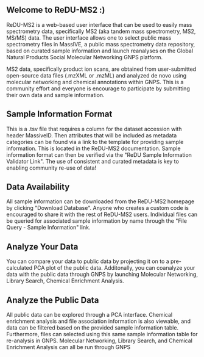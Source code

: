 ## Welcome to ReDU-MS2 :)
ReDU-MS2 is a web-based user interface that can be used to easily mass spectrometry data, specifically MS2 (aka tandem mass spectrometry, MS2, MS/MS) data. The user interface allows one to select public mass spectrometry files in MassIVE, a public mass spectrometry data repository, based on curated sample information and launch reanalyses on the Global Natural Products Social Molecular Networking GNPS platform.

MS2 data, specifically product ion scans, are obtained from user-submitted open-source data files (.mzXML or .mzML) and analyzed de novo using molecular networking and chemical annotations within GNPS. This is a community effort and everyone is encourage to participate by submitting their own data and sample information.


## Sample Information Format
This is a .tsv file that requires a column for the dataset accession with header MassiveID. Then attributes that will be included as metadata categories can be found via a link to the template for providing sample information. This is located in the ReDU-MS2 documentation. Sample information format can then be verified via the "ReDU Sample Information Validator Link". The use of consistent and curated metadata is key to enabling community re-use of data!


## Data Availability 
All sample information can be downloaded from the ReDU-MS2 homepage by clicking "Download Database". Anyone who creates a custom code is encouraged to share it with the rest of ReDU-MS2 users. Individual files can be queried for associated sample information by name through the "File Query - Sample Information" link. 


## Analyze Your Data
You can compare your data to public data by projecting it on to a pre-calculated PCA plot of the public data. Additonally, you can coanalyze your data with the public data through GNPS by launching Molecular Networking, Library Search, Chemical Enrichment Analysis. 


## Analyze the Public Data
All public data can be explored through a PCA interface. Chemical enrichment analysis and file association information is also viewable, and data can be filtered based on the provided sample information table. Furthermore, files can selected using this same sample information table for re-analysis in GNPS. Molecular Networking, Library Search, and Chemical Enrichment Analysis can all be run through GNPS 
